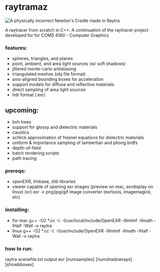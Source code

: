 raytramaz
=========

![A physically incorrect Newton's Cradle made in Raytra](http://i.imgur.com/AIe0M.gif)

A raytracer from scratch in C++. A continuation of the raytracer project developed for for COMS 4160 - Computer Graphics

### features:
+ spheres, triangles, and planes
+ point, ambient, and area light sources (w/ soft shadows)
+ jittered monte-carlo antialiasing
+ triangulated meshes (obj file format)
+ axis-aligned bounding boxes for acceleration
+ support models for diffuse and reflective materials
+ direct sampling of area light sources
+ hdr format (.exr)

## upcoming:
+ bvh trees
+ support for glossy and dielectric materials
+ caustics
+ schlick approximation of fresnel equations for dielectric materials
+ uniform & importance sampling of lambertian and phong brdfs
+ depth-of-field
+ batch rendering scripts
+ path tracing

### prereqs:
+ openEXR, ilmbase, zlib libraries
+ viewer capable of opening exr images (preview on mac, exrdisplay on linux) (or) exr -> png/jpg/gif image converter (exrtools, imagemagick, etc)

### installing:
+ for mac
    g++ -O2 *.cc -I. -I/usr/local/include/OpenEXR -lIlmImf -lImath -lHalf -Wall -o raytra
+ linux
    g++ -O2 *.cc -I. -I/usr/include/OpenEXR -lIlmImf -lImath -lHalf -Wall -o raytra

### how to run:
  raytra scenefile.txt output.exr [numsamples] [numshadowrays] [showbboxes]
